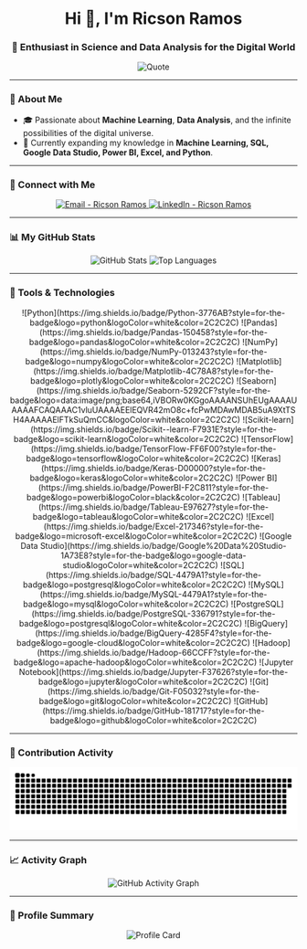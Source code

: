 <h1 align="center">Hi 👋, I'm Ricson Ramos</h1>
<h3 align="center">🚀 Enthusiast in Science and Data Analysis for the Digital World</h3>

<p align="center">
  <img src="https://quotes-github-readme.vercel.app/api?type=horizontal&theme=dark" alt="Quote" />
</p>

---

### 🌟 About Me  
- 🎓 Passionate about **Machine Learning**, **Data Analysis**, and the infinite possibilities of the digital universe.  
- 🌱 Currently expanding my knowledge in **Machine Learning, SQL, Google Data Studio, Power BI, Excel, and Python**.  
---

### 🔗 Connect with Me  
<p align="center">
  <a href="mailto:ricsonramos@outlook.com" target="_blank">
    <img src="https://img.shields.io/badge/Email-D14836?style=for-the-badge&logo=gmail&logoColor=white" alt="Email - Ricson Ramos" />
  </a>
  <a href="https://linkedin.com/in/ricsonramos" target="_blank">
    <img src="https://img.shields.io/badge/LinkedIn-0077B5?style=for-the-badge&logo=linkedin&logoColor=white" alt="LinkedIn - Ricson Ramos" />
  </a>
</p>

---

### 📊 My GitHub Stats  
<div align="center">
  <img src="https://github-readme-stats.vercel.app/api?username=ricsonramos&show_icons=true&theme=dracula&hide_border=false" height="150" alt="GitHub Stats" />
  <img src="https://github-readme-stats.vercel.app/api/top-langs/?username=ricsonramos&layout=compact&theme=dracula&hide_border=false" height="150" alt="Top Languages" />
</div>

---

### 🧰 Tools & Technologies  
<p align="center">
![Python](https://img.shields.io/badge/Python-3776AB?style=for-the-badge&logo=python&logoColor=white&color=2C2C2C)
![Pandas](https://img.shields.io/badge/Pandas-150458?style=for-the-badge&logo=pandas&logoColor=white&color=2C2C2C)
![NumPy](https://img.shields.io/badge/NumPy-013243?style=for-the-badge&logo=numpy&logoColor=white&color=2C2C2C)
![Matplotlib](https://img.shields.io/badge/Matplotlib-4C78A8?style=for-the-badge&logo=plotly&logoColor=white&color=2C2C2C)
![Seaborn](https://img.shields.io/badge/Seaborn-5292CF?style=for-the-badge&logo=data:image/png;base64,iVBORw0KGgoAAAANSUhEUgAAAAUAAAAFCAQAAAC1vluUAAAAEElEQVR42mO8c+fcPwMDAwMDAB5uA9XtTSH4AAAAAElFTkSuQmCC&logoColor=white&color=2C2C2C)
![Scikit-learn](https://img.shields.io/badge/Scikit--learn-F7931E?style=for-the-badge&logo=scikit-learn&logoColor=white&color=2C2C2C)
![TensorFlow](https://img.shields.io/badge/TensorFlow-FF6F00?style=for-the-badge&logo=tensorflow&logoColor=white&color=2C2C2C)
![Keras](https://img.shields.io/badge/Keras-D00000?style=for-the-badge&logo=keras&logoColor=white&color=2C2C2C)
![Power BI](https://img.shields.io/badge/PowerBI-F2C811?style=for-the-badge&logo=powerbi&logoColor=black&color=2C2C2C)
![Tableau](https://img.shields.io/badge/Tableau-E97627?style=for-the-badge&logo=tableau&logoColor=white&color=2C2C2C)
![Excel](https://img.shields.io/badge/Excel-217346?style=for-the-badge&logo=microsoft-excel&logoColor=white&color=2C2C2C)
![Google Data Studio](https://img.shields.io/badge/Google%20Data%20Studio-1A73E8?style=for-the-badge&logo=google-data-studio&logoColor=white&color=2C2C2C)
![SQL](https://img.shields.io/badge/SQL-4479A1?style=for-the-badge&logo=postgresql&logoColor=white&color=2C2C2C)
![MySQL](https://img.shields.io/badge/MySQL-4479A1?style=for-the-badge&logo=mysql&logoColor=white&color=2C2C2C)
![PostgreSQL](https://img.shields.io/badge/PostgreSQL-336791?style=for-the-badge&logo=postgresql&logoColor=white&color=2C2C2C)
![BigQuery](https://img.shields.io/badge/BigQuery-4285F4?style=for-the-badge&logo=google-cloud&logoColor=white&color=2C2C2C)
![Hadoop](https://img.shields.io/badge/Hadoop-66CCFF?style=for-the-badge&logo=apache-hadoop&logoColor=white&color=2C2C2C)
![Jupyter Notebook](https://img.shields.io/badge/Jupyter-F37626?style=for-the-badge&logo=jupyter&logoColor=white&color=2C2C2C)
![Git](https://img.shields.io/badge/Git-F05032?style=for-the-badge&logo=git&logoColor=white&color=2C2C2C)
![GitHub](https://img.shields.io/badge/GitHub-181717?style=for-the-badge&logo=github&logoColor=white&color=2C2C2C)
</p>

---

### 🐍 Contribution Activity  
<p align="center">
  <picture>
    <source media="(prefers-color-scheme: dark)" srcset="https://github.com/RicsonRamos/ricsonramos/raw/output/github-contribution-grid-snake-dark.svg">
    <source media="(prefers-color-scheme: light)" srcset="https://github.com/RicsonRamos/ricsonramos/raw/output/github-contribution-grid-snake.svg">
    <img alt="Snake animation" src="https://github.com/RicsonRamos/ricsonramos/raw/output/github-contribution-grid-snake.svg">
  </picture>
</p>

---

### 📈 Activity Graph  
<p align="center">
  <img src="https://github-readme-activity-graph.vercel.app/graph?username=RicsonRamos&theme=dracula" alt="GitHub Activity Graph" />
</p>

---

### 📝 Profile Summary  
<p align="center">
  <img src="https://github-profile-summary-cards.vercel.app/api/cards/profile-details?username=RicsonRamos&theme=dracula" alt="Profile Card" />
</p>